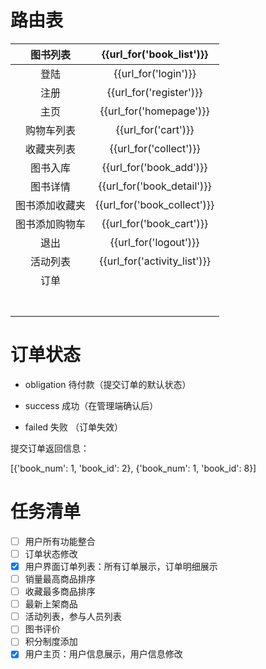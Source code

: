 # 路由表

|  图书列表   |   {{url_for('book_list')}}   |
| :-----: | :--------------------------: |
|   登陆    |     {{url_for('login')}}     |
|   注册    |   {{url_for('register')}}    |
|   主页    |   {{url_for('homepage')}}    |
|  购物车列表  |     {{url_for('cart')}}      |
|  收藏夹列表  |    {{url_for('collect')}}    |
|  图书入库   |   {{url_for('book_add')}}    |
|  图书详情   |  {{url_for('book_detail')}}  |
| 图书添加收藏夹 | {{url_for('book_collect')}}  |
| 图书添加购物车 |   {{url_for('book_cart')}}   |
|   退出    |    {{url_for('logout')}}     |
|  活动列表   | {{url_for('activity_list')}} |
|   订单    |                              |
|         |                              |
|         |                              |
|         |                              |
|         |                              |
|         |                              |
|         |                              |
|         |                              |

# 订单状态



- obligation 待付款（提交订单的默认状态）

- success 成功（在管理端确认后）

- failed 失败 （订单失效）


提交订单返回信息：

[{'book_num': 1, 'book_id': 2}, {'book_num': 1, 'book_id': 8}]



# 任务清单

- [ ] 用户所有功能整合
- [ ] 订单状态修改
- [x] 用户界面订单列表：所有订单展示，订单明细展示
- [ ] 销量最高商品排序
- [ ] 收藏最多商品排序
- [ ] 最新上架商品
- [ ] 活动列表，参与人员列表
- [ ] 图书评价
- [ ] 积分制度添加
- [x] 用户主页：用户信息展示，用户信息修改
